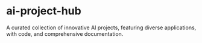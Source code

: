 # ai-project-hub
A curated collection of innovative AI projects, featuring diverse applications, with code, and comprehensive documentation.

